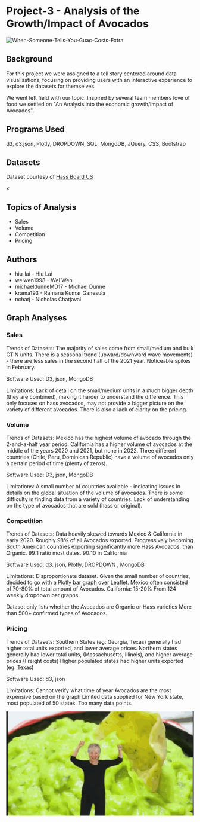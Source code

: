 # Project-3 - Analysis of the Growth/Impact of Avocados 

![When-Someone-Tells-You-Guac-Costs-Extra](https://user-images.githubusercontent.com/96853408/174475690-c1c55f97-36f5-4ccc-8060-77aa9a0a795d.gif)

## Background 
For this project we were assigned to a tell story centered around data visualisations, focusing on providing users with an interactive experience to explore the datasets for themselves. 

We went left field with our topic. Inspired by several team members love of food we settled on "An Analysis into the economic growth/impact of Avocados".  

## Programs Used
d3, d3.json, Plotly, DROPDOWN,  SQL, MongoDB, JQuery, CSS, Bootstrap

## Datasets 
Dataset courtesy of <a href = "https://hassavocadoboard.com/">Hass Board US</a>


<
## Topics of Analysis 
- Sales 
- Volume
- Competition 
- Pricing 

## Authors
- hiu-lai           - Hiu Lai 
- weiwen1998        - Wei Wen 
- michaeldunneMD17  - Michael Dunne 
- krama193          - Ramana Kumar Ganesula 
- nchatj            - Nicholas Chatjaval 

## Graph Analyses
### Sales

Trends of Datasets: 
The majority of sales come from small/medium and bulk GTIN units. 
There is a seasonal trend (upward/downward wave movements) - there are less sales in the second half of the 2021 year.
Noticeable spikes in February.


Software Used: 
D3, json, MongoDB  

Limitations:
Lack of detail on the small/medium units in a much bigger depth (they are combined), making it harder to understand the difference.
This only focuses on hass avocados, may not provide a bigger picture on the variety of different avocados.
There is also a lack of clarity on the pricing.


### Volume

Trends of Datasets: 
Mexico has the highest volume of avocado through the 2-and-a-half year period.
California has a higher volume of avocados at the middle of the years 2020 and 2021, but none in 2022.
Three different countries (Chile, Peru, Dominican Republic) have a volume of avocados only a certain period of time (plenty of zeros).

Software Used: 
D3, json, MongoDB

Limitations: 
A small number of countries available -  indicating issues in details on the global situation of the volume of avocados.
There is some difficulty in finding data from a variety of countries.
Lack of understanding on the type of avocados that are sold (hass or original).

### Competition

Trends of Datasets: 
Data heavily skewed towards Mexico & California in early 2020. 
Roughly 98% of all Avocados exported. 
Progressively becoming  
South American countries exporting significantly more Hass Avocados, than Organic. 
99:1 ratio most dates. 
90:10 in California 

Software Used: 
d3. json, Plotly,  DROPDOWN , MongoDB

Limitations: 
Disproportionate dataset. 
Given the small number of countries, decided to go with a Plotly bar graph over Leaflet. 
Mexico often consisted of 70-80% of total amount of Avocados.  California: 15-20% 
From 124 weekly dropdown bar graphs. 

Dataset only lists whether the Avocados are Organic or Hass varieties
More than 500+ confirmed types of Avocados.
 

### Pricing
Trends of Datasets: 
Southern States (eg: Georgia, Texas) generally had higher total units exported, and lower average prices. 
Northern states generally had lower total units,  (Massachusetts, Illinois), and higher average prices   (Freight costs)
Higher populated states had higher units exported (eg: Texas)

Software Used: 
d3, json 

Limitations: 
Cannot verify what time of year Avocados are the most expensive based on the graph 
Limited data supplied for New York state, most populated of 50 states. 
Too many data points.




![kek](https://raw.githubusercontent.com/hiu-lai/Project-3/main/inspiring%20visuals/avocado-guacamole.gif)
